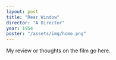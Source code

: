 ```yaml
---
layout: post
title: "Rear Window"
director: "A Director"
year: 1954
poster: "/assets/img/home.png"
---
```


My review or thoughts on the film go here.
